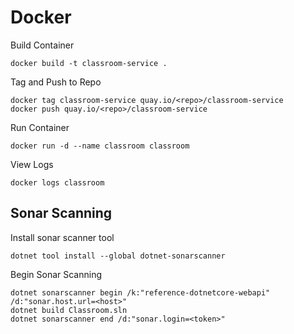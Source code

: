 # Docker

Build Container
```
docker build -t classroom-service .
```

Tag and Push to Repo
```
docker tag classroom-service quay.io/<repo>/classroom-service
docker push quay.io/<repo>/classroom-service  
```

Run Container
```
docker run -d --name classroom classroom
```

View Logs
```
docker logs classroom
```

## Sonar Scanning

Install sonar scanner tool
```
dotnet tool install --global dotnet-sonarscanner
```

Begin Sonar Scanning
```
dotnet sonarscanner begin /k:"reference-dotnetcore-webapi" /d:"sonar.host.url=<host>"
dotnet build Classroom.sln
dotnet sonarscanner end /d:"sonar.login=<token>"
```



